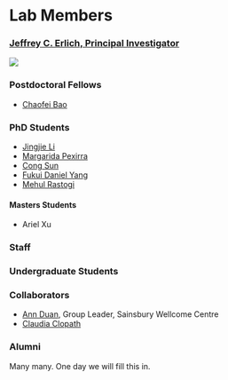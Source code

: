 # Lab Members

### [Jeffrey C. Erlich, Principal Investigator](https://www.sainsburywellcome.org/web/people/jeffrey-erlich)

<img src="/images/jce.jpeg">

### Postdoctoral Fellows

- [Chaofei Bao](https://www.sainsburywellcome.org/web/people/chaofei-bao)

### PhD Students

- [Jingjie Li](https://www.sainsburywellcome.org/web/people/jingjie-li)
- [Margarida Pexirra](https://www.sainsburywellcome.org/web/people/margarida-pexirra)
- [Cong Sun](https://www.sainsburywellcome.org/web/people/cong-sun)
- [Fukui Daniel Yang](https://www.sainsburywellcome.org/web/people/daniel-yang)
- [Mehul Rastogi](https://www.sainsburywellcome.org/web/people/mehul-rastogi)

#### Masters Students

- Ariel Xu

### Staff


### Undergraduate Students


### Collaborators

- [Ann Duan](https://www.sainsburywellcome.org/web/groups/duan-lab), Group Leader, Sainsbury Wellcome Centre
- [Claudia Clopath](https://cclopath.bg-research.cc.ic.ac.uk)
  

### Alumni

Many many. One day we will fill this in.
